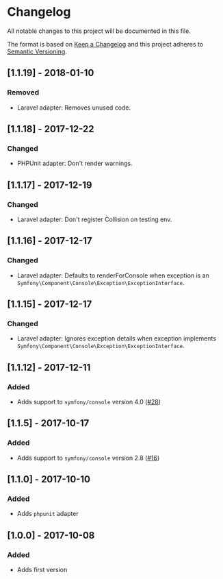 # Changelog
All notable changes to this project will be documented in this file.

The format is based on [Keep a Changelog](http://keepachangelog.com/)
and this project adheres to [Semantic Versioning](http://semver.org/).

## [1.1.19] - 2018-01-10
### Removed
- Laravel adapter: Removes unused code.

## [1.1.18] - 2017-12-22
### Changed
- PHPUnit adapter: Don't render warnings.

## [1.1.17] - 2017-12-19
### Changed
- Laravel adapter: Don't register Collision on testing env.

## [1.1.16] - 2017-12-17
### Changed
- Laravel adapter: Defaults to renderForConsole when exception is an `Symfony\Component\Console\Exception\ExceptionInterface`.

## [1.1.15] - 2017-12-17
### Changed
- Laravel adapter: Ignores exception details when exception implements `Symfony\Component\Console\Exception\ExceptionInterface`.

## [1.1.12] - 2017-12-11
### Added
- Adds support to `symfony/console` version 4.0 ([#28](https://github.com/nunomaduro/collision/pull/28))

## [1.1.5] - 2017-10-17
### Added
- Adds support to `symfony/console` version 2.8 ([#16](https://github.com/nunomaduro/collision/pull/16))

## [1.1.0] - 2017-10-10
### Added
- Adds `phpunit` adapter

## [1.0.0] - 2017-10-08
### Added
- Adds first version
